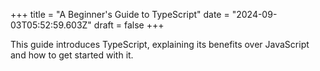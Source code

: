 +++
title = "A Beginner's Guide to TypeScript"
date = "2024-09-03T05:52:59.603Z"
draft = false
+++

  This guide introduces TypeScript, explaining its benefits over JavaScript and how to get started with it.
        